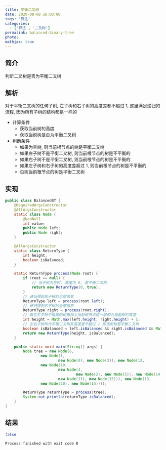 ```yaml
---
title: 平衡二叉树
date: 2020-08-08 16:00:00
tags: '算法'
categories:
  - ['算法', '二叉树']
permalink: balanced-binary-tree
photo:
mathjax: true
---
```


## 简介

判断二叉树是否为平衡二叉树

## 解析

对于平衡二叉树的任何子树, 左子树和右子树的高度差都不超过 1, 这里满足递归的流程, 因为所有子树的结构都是一样的

- 计算条件
  - 获取当前树的高度
  - 获取当前树是否为平衡二叉树
- 判断条件
  - 如果为空树, 则当前根节点的树是平衡二叉树
  - 如果左子树不是平衡二叉树, 则当前根节点的树是不平衡的
  - 如果右子树不是平衡二叉树, 则当前根节点的树是不平衡的
  - 如果左子树和右子树的高度差超过 1, 则当前根节点的树是不平衡的
  - 否则当前根节点的树是平衡二叉树

<!-- more -->

## 实现

```java
public class BalancedBT {
    @RequiredArgsConstructor
    @AllArgsConstructor
    static class Node {
        @NonNull
        int value;
        public Node left;
        public Node right;
    }

    @AllArgsConstructor
    static class ReturnType {
        int height;
        boolean isBalanced;
    }

    static ReturnType process(Node root) {
        if (root == null) {
            // 当子树为空时, 高度为 0, 是平衡二叉树
            return new ReturnType(0, true);
        }
        // 递归得到左子树的全部信息
        ReturnType left = process(root.left);
        // 递归得到右子树的全部信息
        ReturnType right = process(root.right);
        // 取左右子树中最高的树再加上当前根节点这一层即为当前树的高度
        int height = Math.max(left.height, right.height) + 1;
        // 左右子树均为平衡二叉树且高度差不超过 1 即当前树是平衡二叉树
        boolean isBalanced = left.isBalanced && right.isBalanced && Math.abs(left.height - right.height) < 2;
        return new ReturnType(height, isBalanced);
    }

    public static void main(String[] args) {
        Node tree = new Node(6,
                new Node(1,
                        new Node(0), new Node(3)), new Node(12,
                new Node(10,
                        new Node(4,
                                new Node(2), new Node(5)), new Node(14,
                        new Node(11), new Node(15))), new Node(13,
                new Node(20), new Node(16))));

        ReturnType returnType = process(tree);
        System.out.println(returnType.isBalanced);
    }
}
```

## 结果

```sh
false

Process finished with exit code 0
```
